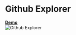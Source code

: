 <h1>Github Explorer</h1>
<a href="https://githubexplorer.kevinrsoares.com.br">
  <strong>Demo</strong>
</a>
</br>
<img alt="Github Explorer" src="https://downloads-kevin-desenvolvedor.s3-sa-east-1.amazonaws.com/imagens/github_explorer.png" />
